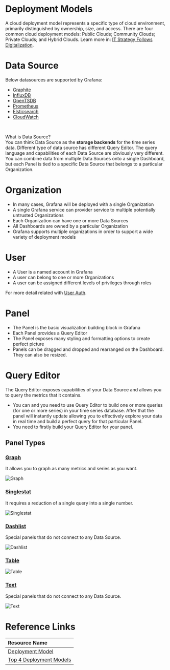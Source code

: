 # Deployment Models
A cloud deployment model represents a specific type of cloud environment, primarily distinguished by ownership, size, and access. There are four common cloud deployment models: Public Clouds; Community Clouds; Private Clouds; and Hybrid Clouds. Learn more in: [IT Strategy Follows Digitalization](https://www.igi-global.com/chapter/it-strategy-follows-digitalization/212133).


# Data Source
Below datasources are supported by Grafana:
* [Graphite](https://grafana.com/docs/features/datasources/graphite/)
* [InfluxDB](https://grafana.com/docs/features/datasources/influxdb/)
* [OpenTSDB](https://grafana.com/docs/features/datasources/opentsdb/)
* [Prometheus](https://grafana.com/docs/features/datasources/prometheus/)
* [Elsticsearch](https://grafana.com/docs/features/datasources/elasticsearch/)
* [CloudWatch](https://grafana.com/docs/features/datasources/cloudwatch/)

<br>

What is Data Source?
<br>
You can think Data Source as the **storage backends** for the time series data. Different type of data source has different Query Editor. The query language and capabilities of each Data Source are obviously very different. You can combine data from multiple Data Sources onto a single Dashboard, but each Panel is tied to a specific Data Source that belongs to a particular Organization.


# Organization
* In many cases, Grafana will be deployed with a single Organization
* A single Grafana service can provider service to multiple potentially untrusted Organizations
* Each Organization can have one or more Data Sources
* All Dashboards are owned by a particular Organization
* Grafana supports multiple organizations in order to support a wide variety of deployment models

# User
* A User is a named account in Grafana
* A user can belong to one or more Organizations
* A user can be assigned different levels of privileges through roles

For more detail related with [User Auth](https://grafana.com/docs/reference/http_api/#users).


# Panel
* The Panel is the basic visualization building block in Grafana
* Each Panel provides a Query Editor
* The Panel exposes many styling and formatting options to create perfect picture
* Panels can be dragged and dropped and rearranged on the Dashboard. They can also be resized.

# Query Editor
The Query Editor exposes capabilities of your Data Source and allows you to query the metrics that it contains.
* You can and you need to use Query Editor to build one or more queries (for one or more series) in your time series database. After that the panel will instantly update allowing you to effectively explore your data in real time and build a perfect query for that particular Panel.
* You need to firstly build your Query Editor for your panel.




## Panel Types
### [Graph](https://grafana.com/docs/reference/graph/)

It allows you to graph as many metrics and series as you want.

![Graph](https://github.com/HuangMarco/knowledge-hub/blob/dev/zResources/grafana/graph_overview.png)

### [Singlestat](https://grafana.com/docs/reference/singlestat/)
It requires a reduction of a single query into a single number.

![Singlestat](https://github.com/HuangMarco/knowledge-hub/blob/dev/zResources/grafana/singlestat-panel.png)



### [Dashlist](https://grafana.com/docs/reference/dashlist/)

Special panels that do not connect to any Data Source.

![Dashlist](https://github.com/HuangMarco/knowledge-hub/blob/dev/zResources/grafana/dashboard-list-panels.png)

### [Table](https://grafana.com/docs/reference/table_panel/)

![Table](https://github.com/HuangMarco/knowledge-hub/blob/dev/zResources/grafana/table-panel.png)


### [Text](https://grafana.com/docs/reference/text/)

Special panels that do not connect to any Data Source.

![Text](https://github.com/HuangMarco/knowledge-hub/blob/dev/zResources/grafana/text-options.png)



# Reference Links

| Resource Name |
|:---|
| [Deployment Model](https://www.igi-global.com/dictionary/deployment-models/59553) |
| [Top 4 Deployment Models](https://www.sam-solutions.com/blog/four-best-cloud-deployment-models-you-need-to-know/) |

